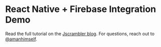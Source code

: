 # React Native + Firebase Integration Demo

Read the full tutorial on the [Jscrambler blog](https://blog.jscrambler.com/integrating-firebase-with-react-native).
For questions, reach out to [@amanhimself](https://twitter.com/amanhimself).
